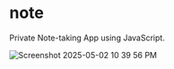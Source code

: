 # note

Private Note-taking App using JavaScript.

![Screenshot 2025-05-02 10 39 56 PM](https://github.com/user-attachments/assets/194e417f-a760-4d57-a8fb-e04e2de585fe)

